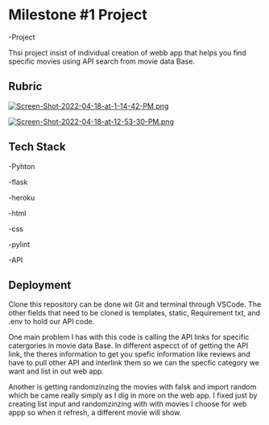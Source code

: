 
# Milestone #1 Project

-Project

Thsi project insist of individual creation of webb app that helps you find specific movies using API search from movie data Base. 


## Rubric

[![Screen-Shot-2022-04-18-at-1-14-42-PM.png](https://i.postimg.cc/2j0nWtgj/Screen-Shot-2022-04-18-at-1-14-42-PM.png)](https://postimg.cc/rztdXf87)

[![Screen-Shot-2022-04-18-at-12-53-30-PM.png](https://i.postimg.cc/mkfJyDPM/Screen-Shot-2022-04-18-at-12-53-30-PM.png)](https://postimg.cc/ZBHwTJFK)
## Tech Stack

-Pyhton

-flask

-heroku

-html

-css

-pylint

-API


## Deployment

Clone this repository can be done wit Git and terminal through VSCode.
The other fields that need to be cloned is templates, static, Requirement txt, and .env to hold our API code.

One main problem I has with this code is calling the API links for specific catergories in movie data Base.
In different aspecct of of getting the API link, the theres information to get you spefic information like reviews and have to pull other API and interlink them so we can the specfic category we want and list in out web app. 

Another is getting randomzinzing the movies with falsk and import random which be came really simply as I dig in more on the web app. 
I fixed just by creating list input and randomzinzing with with movies I choose for web appp so when it refresh, a different movie will show.
